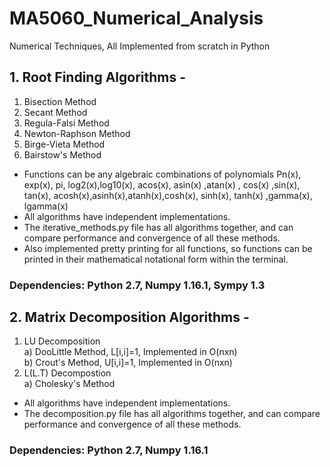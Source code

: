 # MA5060_Numerical_Analysis

Numerical Techniques, All Implemented from scratch in Python

## 1. Root Finding Algorithms - 
  1. Bisection Method
  2. Secant Method
  3. Regula-Falsi Method
  4. Newton-Raphson Method
  5. Birge-Vieta Method
  6. Bairstow's Method

 - Functions can be any algebraic combinations of polynomials Pn(x), exp(x), pi, log2(x),log10(x), acos(x),	asin(x) ,atan(x) , cos(x) ,sin(x), tan(x), acosh(x),asinh(x),atanh(x),cosh(x), sinh(x), tanh(x) ,gamma(x), lgamma(x)  
 - All algorithms have independent implementations.
 - The iterative_methods.py file has all algorithms together, and can compare performance and convergence of all these methods. 
 - Also implemented pretty printing for all functions, so functions can be printed in their mathematical notational form within the terminal.
### Dependencies: Python 2.7, Numpy 1.16.1, Sympy 1.3

## 2. Matrix Decomposition Algorithms -  
  1.  LU Decomposition   
    a) DooLittle Method, L[i,i]=1, Implemented in O(nxn)   
    b) Crout's Method, U[i,i]=1, Implemented in O(nxn)   
  2.  L(L.T) Decompostion   
    a) Cholesky's Method
 - All algorithms have independent implementations.
 - The decomposition.py file has all algorithms together, and can compare performance and convergence of all these methods.
  ### Dependencies: Python 2.7, Numpy 1.16.1

